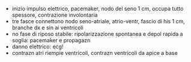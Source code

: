 - inizio impulso elettrico, pacemaker, nodo del seno 1 cm, occupa tutto spessore, contrazione involontaria
- tre fasce connettono nodo seno-atriale, atrio-ventr, fascio di his 1 cm, branche dx e sin ai ventricoli
- no fase di riposo stabile: ripolarizzazione spontanea e depol rapida a soglia: pacemaker e propagazn
- danno elettrico: ecg!
- contrazn atri riempie ventricoli, contrazn ventricoli da apice a base
